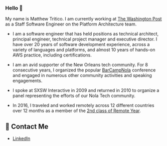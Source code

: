 

### Hello 👋
My name is Matthew Tritico.
I am currently working at [The Washington Post](https://www.washingtonpost.com/) as a Staff Software Engineer on the Platform Architecture team.

- I am a software engineer that has held positions as technical architect, principal engineer, technical project manager and executive director. I have over 20 years of software development experience, across a variety of languages and platforms, and almost 10 years of hands-on AWS practice, including certifications.

- I am an avid supporter of the New Orleans tech community. For 8 consecutive years, I organized the popular [BarCampNola](http://barcampnola.com/) conference and engaged in numerous other community activities and speaking engagements.

- I spoke at SXSW Interactive in 2009 and returned in 2010 to organize a panel representing the efforts of our Nola Tech community.

- In 2016, I traveled and worked remotely across 12 different countries over 12 months as a member of the [2nd class of Remote Year](https://miro.medium.com/v2/resize:fit:1400/format:webp/1*u6ccBJAQGfCJ6ILCQ0u9oA.png).


## 👀 Contact Me

- [LinkedIn](https://www.linkedin.com/in/matthewtritico/)
